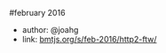 #february 2016

- author: @joahg
- link: [bmtjs.org/s/feb-2016/http2-ftw/](http://bmtjs.org/s/feb-2016/http-ftw/)